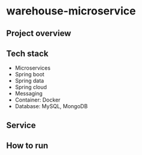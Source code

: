 # warehouse-microservice
## Project overview 



## Tech stack 
+ Microservices 
+ Spring boot 
+ Spring data 
+ Spring cloud 
+ Messaging 
+ Container: Docker 
+ Database: MySQL, MongoDB 


## Service 



## How to run 
